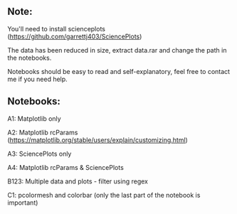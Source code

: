 ## Note:
You'll need to install scienceplots (https://github.com/garrettj403/SciencePlots)

The data has been reduced in size, extract data.rar and change the path in the notebooks.

Notebooks should be easy to read and self-explanatory, feel free to contact me if you need help.

## Notebooks:
A1: Matplotlib only

A2: Matplotlib rcParams (https://matplotlib.org/stable/users/explain/customizing.html)

A3: SciencePlots only

A4: Matplotlib rcParams & SciencePlots

B123: Multiple data and plots - filter using regex

C1: pcolormesh and colorbar (only the last part of the notebook is important)
